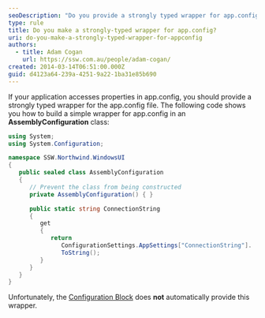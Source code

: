 ```yaml
---
seoDescription: "Do you provide a strongly typed wrapper for app.config properties to improve code readability and maintainability?"
type: rule
title: Do you make a strongly-typed wrapper for app.config?
uri: do-you-make-a-strongly-typed-wrapper-for-appconfig
authors:
  - title: Adam Cogan
    url: https://ssw.com.au/people/adam-cogan/
created: 2014-03-14T06:51:00.000Z
guid: d4123a64-239a-4251-9a22-1ba31e85b690
---
```

If your application accesses properties in app.config, you should provide a strongly typed wrapper for the app.config file. The following code shows you how to build a simple wrapper for app.config in an **AssemblyConfiguration** class:

<!--endintro-->

```cs
using System;
using System.Configuration;

namespace SSW.Northwind.WindowsUI
{
   public sealed class AssemblyConfiguration
   {
      // Prevent the class from being constructed
      private AssemblyConfiguration() { }

      public static string ConnectionString
      {
         get
         {
            return
               ConfigurationSettings.AppSettings["ConnectionString"].
               ToString();
         }
      }
   }
}
```
Unfortunately, the [Configuration Block](/do-you-use-configuration-management-application-block) does **not** automatically provide this wrapper.
